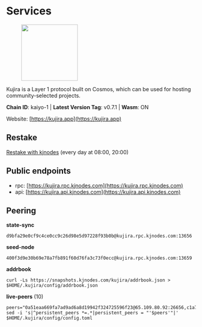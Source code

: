 # Services

<figure><img src="https://raw.githubusercontent.com/kj89/testnet_manuals/main/pingpub/logos/kujira.png" width="150" alt=""><figcaption></figcaption></figure>

Kujira is a Layer 1 protocol built on Cosmos, which can be used for  hosting community-selected projects.

**Chain ID**: kaiyo-1 | **Latest Version Tag**: v0.7.1 | **Wasm**: ON

Website: [https://kujira.app](https://kujira.app)

## Restake

[Restake with kjnodes](https://restake.app/kujira/kujiravaloper1tnuqj73jfn3724lqz34c27tuv80nv336sadqym) (every day at 08:00, 20:00)
## Public endpoints

* rpc: [https://kujira.rpc.kjnodes.com](https://kujira.rpc.kjnodes.com)
* api: [https://kujira.api.kjnodes.com](https://kujira.api.kjnodes.com)

## Peering

**state-sync**

```
d9bfa29e0cf9c4ce0cc9c26d98e5d97228f93b0b@kujira.rpc.kjnodes.com:13656
```

**seed-node**

```
400f3d9e30b69e78a7fb891f60d76fa3c73f0ecc@kujira.rpc.kjnodes.com:13659
```

**addrbook**
```
curl -Ls https://snapshots.kjnodes.com/kujira/addrbook.json > $HOME/.kujira/config/addrbook.json
```

**live-peers** (10)
```
peers="0a51eaa669fa7ad9ad6a8d19942f324725596f23@65.109.80.92:26656,c1a740841a6dc0b56730e975b1a4aa2d8c73b204@65.108.237.233:29656,d9bfa29e0cf9c4ce0cc9c26d98e5d97228f93b0b@65.109.88.38:13656,35629bef4cc1a0be69ebd053ff4e16de82970add@5.79.79.80:30095,129771a48f43b83c6144c7d282ad1da62434cc07@15.204.197.12:26656,177872437b2a31ebb0fb740ba5bd32b0be99e280@5.79.74.229:31095,01d708d4124f30700c05c97947ae10231d8755f7@95.217.197.100:26655,4018be5af4189573366762fa168826b4408418db@135.125.188.17:32095,94469c0d109e00e65d62a307f7ab3dc109c01055@65.108.238.104:11856,04bde8f0af8b79cca27bb9d3f5bde2eb25e6205d@169.155.169.213:26656"
sed -i 's|^persistent_peers *=.*|persistent_peers = "'$peers'"|' $HOME/.kujira/config/config.toml
```
